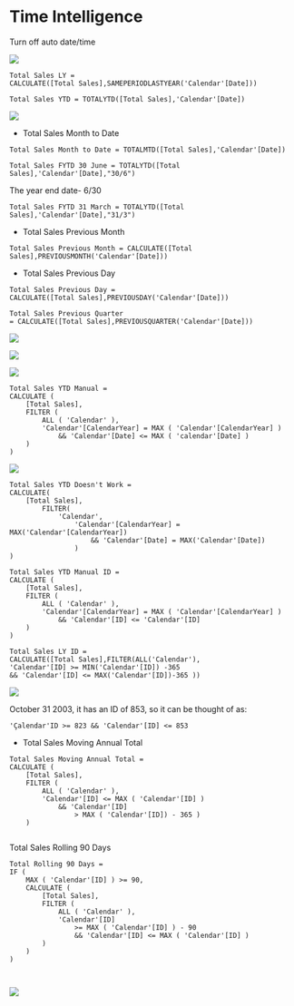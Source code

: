 # Time Intelligence

Turn off auto date/time

![](.gitbook/assets/image%20%2835%29.png)

```text
Total Sales LY = 
CALCULATE([Total Sales],SAMEPERIODLASTYEAR('Calendar'[Date]))
```

```text
Total Sales YTD = TOTALYTD([Total Sales],'Calendar'[Date])
```

![](.gitbook/assets/image%20%2844%29.png)

* Total Sales Month to Date

```text
Total Sales Month to Date = TOTALMTD([Total Sales],'Calendar'[Date])
```

```text
Total Sales FYTD 30 June = TOTALYTD([Total Sales],'Calendar'[Date],"30/6")
```

The year end date- 6/30

```text
Total Sales FYTD 31 March = TOTALYTD([Total Sales],'Calendar'[Date],"31/3")
```

* Total Sales Previous Month 

```text
Total Sales Previous Month = CALCULATE([Total Sales],PREVIOUSMONTH('Calendar'[Date]))
```

* Total Sales Previous Day

```text
Total Sales Previous Day = 
CALCULATE([Total Sales],PREVIOUSDAY('Calendar'[Date]))

Total Sales Previous Quarter 
= CALCULATE([Total Sales],PREVIOUSQUARTER('Calendar'[Date]))
```

![](.gitbook/assets/image%20%281%29.png)

![](.gitbook/assets/image%20%2854%29.png)

![](.gitbook/assets/image%20%2829%29.png)

```text
Total Sales YTD Manual =
CALCULATE (
    [Total Sales],
    FILTER (
        ALL ( 'Calendar' ),
        'Calendar'[CalendarYear] = MAX ( 'Calendar'[CalendarYear] )
            && 'Calendar'[Date] <= MAX ( 'calendar'[Date] )
    )
)

```

![](.gitbook/assets/image%20%2812%29.png)

```text
Total Sales YTD Doesn't Work = 
CALCULATE(
    [Total Sales],
        FILTER(
            'Calendar',
                'Calendar'[CalendarYear] = MAX('Calendar'[CalendarYear])
                    && 'Calendar'[Date] = MAX('Calendar'[Date])
                )
)
```

```text
Total Sales YTD Manual ID =
CALCULATE (
    [Total Sales],
    FILTER (
        ALL ( 'Calendar' ),
        'Calendar'[CalendarYear] = MAX ( 'Calendar'[CalendarYear] )
            && 'Calendar'[ID] <= 'Calendar'[ID]
    )
)

```

```text
Total Sales LY ID = 
CALCULATE([Total Sales],FILTER(ALL('Calendar'),
'Calendar'[ID] >= MIN('Calendar'[ID]) -365
&& 'Calendar'[ID] <= MAX('Calendar'[ID])-365 ))

```

![](.gitbook/assets/image%20%2847%29.png)

October 31 2003, it has an ID of 853, so it can be thought of as:

```text
'Çalendar'ID >= 823 && 'Calendar'[ID] <= 853
```

* Total Sales Moving Annual Total



```text
Total Sales Moving Annual Total = 
CALCULATE (
    [Total Sales],
    FILTER (
        ALL ( 'Calendar' ),
        'Calendar'[ID] <= MAX ( 'Calendar'[ID] )
            && 'Calendar'[ID]
                > MAX ( 'Calendar'[ID]) - 365 )
    )


```

Total Sales Rolling 90 Days

```text
Total Rolling 90 Days =
IF (
    MAX ( 'Calendar'[ID] ) >= 90,
    CALCULATE (
        [Total Sales],
        FILTER (
            ALL ( 'Calendar' ),
            'Calendar'[ID]
                >= MAX ( 'Calendar'[ID] ) - 90
                && 'Calendar'[ID] <= MAX ( 'Calendar'[ID] )
        )
    )
)



```

![](.gitbook/assets/image%20%2837%29.png)

